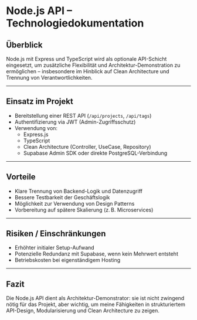 # Node.js API – Technologiedokumentation

## Überblick

Node.js mit Express und TypeScript wird als optionale API-Schicht eingesetzt, um zusätzliche Flexibilität und Architektur-Demonstration zu ermöglichen – insbesondere im Hinblick auf Clean Architecture und Trennung von Verantwortlichkeiten.

---

## Einsatz im Projekt

- Bereitstellung einer REST API (`/api/projects`, `/api/tags`)
- Authentifizierung via JWT (Admin-Zugriffsschutz)
- Verwendung von:
  - Express.js
  - TypeScript
  - Clean Architecture (Controller, UseCase, Repository)
  - Supabase Admin SDK oder direkte PostgreSQL-Verbindung

---

## Vorteile

- Klare Trennung von Backend-Logik und Datenzugriff
- Bessere Testbarkeit der Geschäftslogik
- Möglichkeit zur Verwendung von Design Patterns
- Vorbereitung auf spätere Skalierung (z. B. Microservices)

---

## Risiken / Einschränkungen

- Erhöhter initialer Setup-Aufwand
- Potenzielle Redundanz mit Supabase, wenn kein Mehrwert entsteht
- Betriebskosten bei eigenständigem Hosting

---

## Fazit

Die Node.js API dient als Architektur-Demonstrator: sie ist nicht zwingend nötig für das Projekt, aber wichtig, um meine Fähigkeiten in strukturiertem API-Design, Modularisierung und Clean Architecture zu zeigen.
